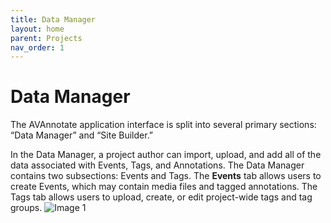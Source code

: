 ```yaml
---
title: Data Manager
layout: home
parent: Projects
nav_order: 1
---
```

# Data Manager
The AVAnnotate application interface is split into several primary sections: “Data Manager” and “Site Builder.” 

In the Data Manager, a project author can import, upload, and add all of the data associated with Events, Tags, and Annotations. The Data Manager contains two subsections: Events and Tags. The **Events** tab allows users to create Events, which may contain media files and tagged annotations. The Tags tab allows users to upload, create, or edit project-wide tags and tag groups. 
![Image 1](../../assets/datamanager.png)



